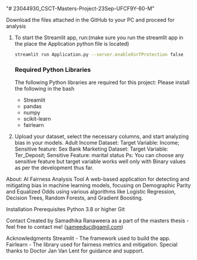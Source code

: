 "# 23044930_CSCT-Masters-Project-23Sep-UFCF9Y-60-M" 

Download the files attached in the GitHub  to your PC and proceed for analysis

1. To start the Streamlit app, run:(make sure you run the streamlit app in the place the Application python file is located)
   ```bash
   streamlit run Application.py --server.enableXsrfProtection false
   ```
   ### Required Python Libraries
   The following Python libraries are required for this project: Please install the following in the bash
   - Streamlit
   - pandas
   - numpy
   - scikit-learn
   - fairlearn

2. Upload your dataset, select the necessary columns, and start analyzing bias in your models.
Adult Income Dataset: Target Variable: Income; Sensitive feature: Sex
Bank Marketing Dataset: Target Variable: Ter_Deposit; Sensitive Feature: marital status
Ps: You can choose any sensitive feature but target variable works well only with Binary values as per the development thus far.




About: 
AI Fairness Analysis Tool
A web-based application for detecting and mitigating bias in machine learning models, 
focusing on Demographic Parity and Equalized Odds using various algorithms like Logistic Regression, 
Decision Trees, Random Forests, and Gradient Boosting.

Installation
Prerequisites
Python 3.8 or higher
Git

Contact
Created by Samadhika Ranaweera as a part of the masters thesis  - feel free to contact me! (sameeduc@gamil.com)

Acknowledgments
Streamlit - The framework used to build the app.
Fairlearn - The library used for fairness metrics and mitigation.
Special thanks to Doctor Jan Van Lent for guidance and support.
